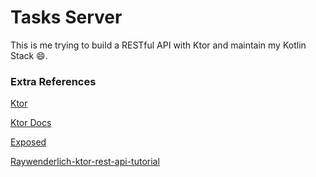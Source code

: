 # Tasks Server

This is me trying to build a RESTful API with Ktor and maintain my Kotlin Stack 😄.

### Extra References

[Ktor](https://github.com/ktorio/ktor)

[Ktor Docs](https://ktor.io/)

[Exposed](https://github.com/JetBrains/Exposed)

[Raywenderlich-ktor-rest-api-tutorial](https://www.raywenderlich.com/7265034-ktor-rest-api-for-mobile#)
